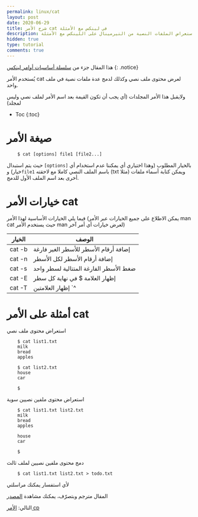 ```yaml
---
permalink: linux/cat
layout: post
date: 2020-06-29
title: شرح الأمر cat في لينكس مع الأمثلة
description: شرح استعراض الملفات النصية من التيرمينال على اللينكس مع الأمثلة
hidden: true
type: tutorial
comments: true
---
```



هذا المقال جزء من [سلسلة أساسيات أوامر لينكس](/linux/intro)
{: .notice}


يُستخدم الأمر cat لعرض محتوى ملف نصي وكذلك لدمج عدة ملفات نصية في ملف واحد.

ولايقبل هذا الأمر المجلدات (أي يجب أن تكون القيمة بعد اسم الأمر لملف نصي وليس لمجلد)

* Toc
{:toc}

# صيغة الأمر

        $ cat [options] file1 [file2...]

حيث يتم استبدال `[options]` بالخيار المطلوب (وهذا اختياري أي يمكننا عدم استخدام أي خيار) و`file1` باسم الملف النصي كاملا مع لاحقته (txt مثلا) ويمكن كتابة أسماء ملفات أخرى بعد اسم الملف الأول للدمج.

# خيارات الأمر cat

فيما يلي الخيارات الأساسية لهذا الأمر (يمكن الاطلاع على جميع الخيارات عبر الأمر man cat حيث يستخدم الأمر man لعرض خيارات أي أمر آخر)

| الخيار | الوصف
| --- | ---
| cat -b | إضافة أرقام الأسطر للأسطر الغير فارغة
| cat -n | إضافة أرقام الأسطر لكل الأسطر
| cat -s | ضغط الأسطر الفارغة المتتالية لسطر واحد
| cat -E | إظهار العلامة $ في نهاية كل سطر
| cat -T | إظهار العلامتين `^|` بدلا من ال tabs (أربع أو ثماني فراغات متتالية)

# أمثلة على الأمر cat

استعراض محتوى ملف نصي

        $ cat list1.txt
        milk
        bread
        apples

        $ cat list2.txt
        house
        car

        $

استعراض محتوى ملفين نصيين سوية

        $ cat list1.txt list2.txt
        milk
        bread
        apples

        house
        car

        $

دمج محتوى ملفين نصيين لملف ثالث

        $ cat list1.txt list2.txt > todo.txt

ﻷي استفسار يمكنك مراسلتي

المقال مترجم وبتصرّف، يمكنك مشاهدة [المصدر](https://www.rapidtables.com/code/linux/cat.html)

التالي: [الأمر cp](/linux/cp)


